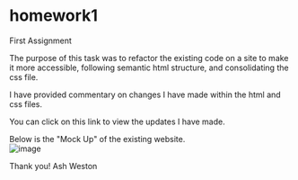# homework1
First Assignment
  

The purpose of this task was to refactor the existing code on a site to make it more accessible, following semantic html structure, and consolidating the css file.  

  

I have provided commentary on changes I have made within the html and css files.  

 

You can click on this link to view the updates I have made.   

  

Below is the "Mock Up" of the existing website.  
![image](https://user-images.githubusercontent.com/93314333/145288951-e7700476-3975-4fa8-96bb-4f1f3e7c523a.png)

Thank you!
Ash Weston 
